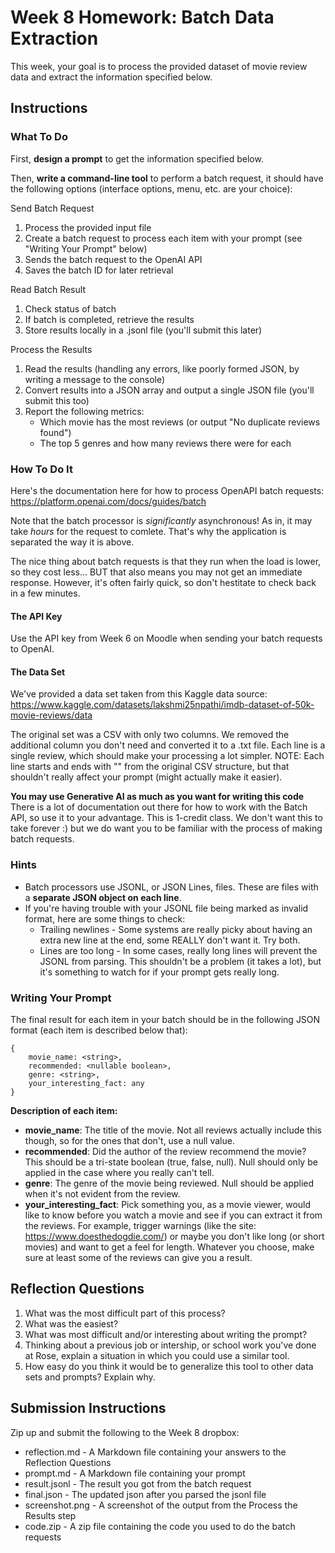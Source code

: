# Week 8 Homework: Batch Data Extraction

This week, your goal is to process the provided dataset of movie review data and extract the information specified below. 

## Instructions

### What To Do
First, **design a prompt** to get the information specified below. 

Then, **write a command-line tool** to perform a batch request, it should have the following options (interface options, menu, etc. are your choice):

Send Batch Request
1. Process the provided input file
2. Create a batch request to process each item with your prompt (see "Writing Your Prompt" below)
3. Sends the batch request to the OpenAI API
4. Saves the batch ID for later retrieval

Read Batch Result
1. Check status of batch
2. If batch is completed, retrieve the results
3. Store results locally in a .jsonl file (you'll submit this later)

Process the Results 
1. Read the results (handling any errors, like poorly formed JSON, by writing a message to the console)
2. Convert results into a JSON array and output a single JSON file (you'll submit this too)
3. Report the following metrics:
    * Which movie has the most reviews (or output "No duplicate reviews found")
    * The top 5 genres and how many reviews there were for each


### How To Do It
Here's the documentation here for how to process OpenAPI batch requests: https://platform.openai.com/docs/guides/batch

Note that the batch processor is _significantly_ asynchronous! As in, it may take _hours_ for the request to comlete. That's why the application is separated the way it is above.

The nice thing about batch requests is that they run when the load is lower, so they cost less... BUT that also means you may not get an immediate response. However, it's often fairly quick, so don't hestitate to check back in a few minutes.

#### The API Key
Use the API key from Week 6 on Moodle when sending your batch requests to OpenAI. 

#### The Data Set
We've provided a data set taken from this Kaggle data source: https://www.kaggle.com/datasets/lakshmi25npathi/imdb-dataset-of-50k-movie-reviews/data 

The original set was a CSV with only two columns. We removed the additional column you don't need and converted it to a .txt file. Each line is a single review, which should make your processing a lot simpler. NOTE: Each line starts and ends with "" from the original CSV structure, but that shouldn't really affect your prompt (might actually make it easier).

**You may use Generative AI as much as you want for writing this code** There is a lot of documentation out there for how to work with the Batch API, so use it to your advantage. This is 1-credit class. We don't want this to take forever :) but we do want you to be familiar with the process of making batch requests.

### Hints
* Batch processors use JSONL, or JSON Lines, files. These are files with a **separate JSON object on each line**. 
* If you're having trouble with your JSONL file being marked as invalid format, here are some things to check:
    * Trailing newlines - Some systems are really picky about having an extra new line at the end, some REALLY don't want it. Try both.
    * Lines are too long - In some cases, really long lines will prevent the JSONL from parsing. This shouldn't be a problem (it takes a lot), but it's something to watch for if your prompt gets really long.


### Writing Your Prompt

The final result for each item in your batch should be in the following JSON format (each item is described below that):

```
{
    movie_name: <string>,
    recommended: <nullable boolean>,
    genre: <string>,
    your_interesting_fact: any
}
```

**Description of each item:**
* **movie_name**: The title of the movie. Not all reviews actually include this though, so for the ones that don't, use a null value. 
* **recommended**: Did the author of the review recommend the movie? This should be a tri-state boolean (true, false, null). Null should only be applied in the case where you really can't tell.
* **genre**: The genre of the movie being reviewed. Null should be applied when it's not evident from the review. 
* **your_interesting_fact**: Pick something you, as a movie viewer, would like to know before you watch a movie and see if you can extract it from the reviews. For example, trigger warnings (like the site: https://www.doesthedogdie.com/) or maybe you don't like long (or short movies) and want to get a feel for length. Whatever you choose, make sure at least some of the reviews can give you a result. 

## Reflection Questions
1. What was the most difficult part of this process?
1. What was the easiest?
1. What was most difficult and/or interesting about writing the prompt?
1. Thinking about a previous job or intership, or school work you've done at Rose, explain a situation in which you could use a similar tool.
1. How easy do you think it would be to generalize this tool to other data sets and prompts? Explain why.

## Submission Instructions
Zip up and submit the following to the Week 8 dropbox:

* reflection.md - A Markdown file containing your answers to the Reflection Questions
* prompt.md - A Markdown file containing your prompt
* result.jsonl - The result you got from the batch request
* final.json - The updated json after you parsed the jsonl file
* screenshot.png - A screenshot of the output from the Process the Results step
* code.zip - A zip file containing the code you used to do the batch requests

